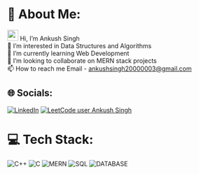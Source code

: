 # 💫 About Me:
<img src="https://github-production-user-asset-6210df.s3.amazonaws.com/24524555/238178097-766d336d-b87d-44ba-807c-c51de2bc6b4d.gif" width="25" height="25"/> Hi, I’m Ankush Singh<br>👀 I’m interested in Data Structures and Algorithms<br>🌱 I’m currently learning Web Development<br>💞️ I’m looking to collaborate on MERN stack projects<br>📫 How to reach me Email - ankushsingh20000003@gmail.com

## 🌐 Socials:
[![LinkedIn](https://img.shields.io/badge/LinkedIn-0077B5?style=for-the-badge&logo=linkedin&logoColor=white)](https://www.linkedin.com/in/ankush-singh-/) 
[![LeetCode user Ankush Singh](https://img.shields.io/badge/dynamic/json?style=for-the-badge&labelColor=black&color=%23ffa116&label=Solved&query=solved&url=https%3A%2F%2Fleetcode-badge.vercel.app%2Fapi%2Fusers%2Fankush920&logo=leetcode&logoColor=yellow)](https://leetcode.com/ankush920/)

# 💻 Tech Stack:
![C++](https://img.shields.io/badge/c++-%2300599C.svg?style=for-the-badge&logo=c%2B%2B&logoColor=white) ![C](https://img.shields.io/badge/c-%2300599C.svg?style=for-the-badge&logo=c&logoColor=white) ![MERN](https://img.shields.io/badge/MERN-%2300599C.svg?style=for-the-badge&logo=MERN&logoColor=white)   ![SQL](https://img.shields.io/badge/SQL-%2300599C.svg?style=for-the-badge&logo=SQL&logoColor=white) ![DATABASE](https://img.shields.io/badge/DATABASE-%2300599C.svg?style=for-the-badge&logo=DATABASE&logoColor=white) 
<!---
ankush788/ankush788 is a ✨ special ✨ repository because its `README.md` (this file) appears on your GitHub profile.
You can click the Preview link to take a look at your changes.
--->
